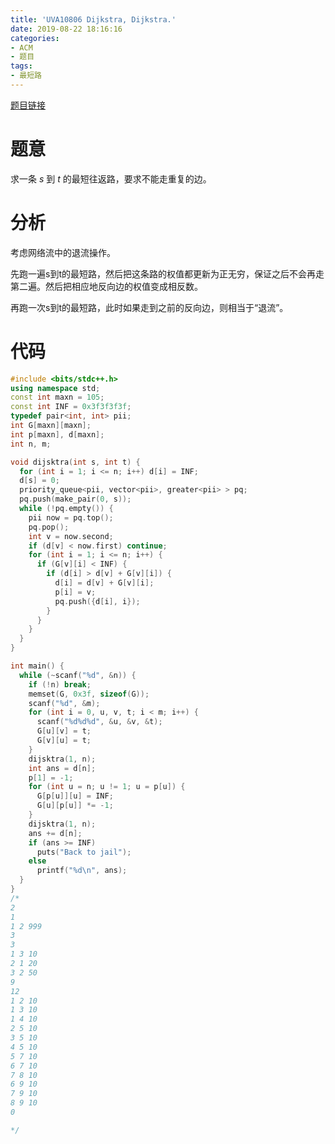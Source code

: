 ```yaml
---
title: 'UVA10806 Dijkstra, Dijkstra.'
date: 2019-08-22 18:16:16
categories:
- ACM
- 题目
tags:
- 最短路
---
```


[题目链接](https://uva.onlinejudge.org/index.php?option=com_onlinejudge&Itemid=8&page=show_problem&problem=1747)

# 题意
求一条 $s$ 到 $t$ 的最短往返路，要求不能走重复的边。

# 分析

考虑网络流中的退流操作。

先跑一遍s到t的最短路，然后把这条路的权值都更新为正无穷，保证之后不会再走第二遍。然后把相应地反向边的权值变成相反数。

再跑一次s到t的最短路，此时如果走到之前的反向边，则相当于“退流”。

# 代码
```cpp
#include <bits/stdc++.h>
using namespace std;
const int maxn = 105;
const int INF = 0x3f3f3f3f;
typedef pair<int, int> pii;
int G[maxn][maxn];
int p[maxn], d[maxn];
int n, m;

void dijsktra(int s, int t) {
  for (int i = 1; i <= n; i++) d[i] = INF;
  d[s] = 0;
  priority_queue<pii, vector<pii>, greater<pii> > pq;
  pq.push(make_pair(0, s));
  while (!pq.empty()) {
    pii now = pq.top();
    pq.pop();
    int v = now.second;
    if (d[v] < now.first) continue;
    for (int i = 1; i <= n; i++) {
      if (G[v][i] < INF) {
        if (d[i] > d[v] + G[v][i]) {
          d[i] = d[v] + G[v][i];
          p[i] = v;
          pq.push({d[i], i});
        }
      }
    }
  }
}

int main() {
  while (~scanf("%d", &n)) {
    if (!n) break;
    memset(G, 0x3f, sizeof(G));
    scanf("%d", &m);
    for (int i = 0, u, v, t; i < m; i++) {
      scanf("%d%d%d", &u, &v, &t);
      G[u][v] = t;
      G[v][u] = t;
    }
    dijsktra(1, n);
    int ans = d[n];
    p[1] = -1;
    for (int u = n; u != 1; u = p[u]) {
      G[p[u]][u] = INF;
      G[u][p[u]] *= -1;
    }
    dijsktra(1, n);
    ans += d[n];
    if (ans >= INF)
      puts("Back to jail");
    else
      printf("%d\n", ans);
  }
}
/*
2
1
1 2 999
3
3
1 3 10
2 1 20
3 2 50
9
12
1 2 10
1 3 10
1 4 10
2 5 10
3 5 10
4 5 10
5 7 10
6 7 10
7 8 10
6 9 10
7 9 10
8 9 10
0

*/
```
